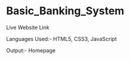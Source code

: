 # Basic_Banking_System

Live Website Link

Languages Used:- HTML5, CSS3, JavaScript

Output:- Homepage
